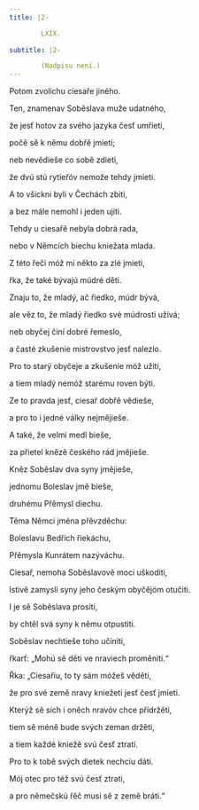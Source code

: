 ```yaml
---
title: |2-

        LXIX.
      
subtitle: |2-

        (Nadpisu není.)
---
```


Potom zvolichu ciesaře jiného.

Ten, znamenav Soběslava muže udatného,

že jesť hotov za svého jazyka česť umřieti,

počě sě k němu dobřě jmieti;

neb nevědieše co sobě zdieti,

že dvú stú rytieřóv nemože tehdy jmieti.

A to všickni byli v Čechách zbiti,

a bez mále nemohl i jeden ujíti.

Tehdy u ciesařě nebyla dobrá rada,

nebo v Němcích biechu kniežata mlada.

Z této řeči móž mi někto za zlé jmieti,

řka, že také bývajú múdré děti.

Znaju to, že mladý, ač řiedko, múdr bývá,

ale věz to, že mladý řiedko své múdrosti užívá;

neb obyčej činí dobré řemeslo,

a časté zkušenie mistrovstvo jesť nalezlo.

Pro to starý obyčeje a zkušenie móž užiti,

a tiem mladý nemóž starému roven býti.

Ze to pravda jesť, ciesař dobřě vědieše,

a pro to i jedné války nejmějieše.

A také, že velmi medl bieše,

za přietel knězě českého rád jmějieše.

Kněz Soběslav dva syny jmějieše,

jednomu Boleslav jmě bieše,

druhému Přěmysl diechu.

Těma Němci jména přěvzděchu:

Boleslavu Bedřich řiekáchu,

Přěmysla Kunrátem nazýváchu.

Ciesař, nemoha Soběslavově moci uškoditi,

lstivě zamysli syny jeho českým obyčějóm otučiti.

I je sě Soběslava prositi,

by chtěl svá syny k němu otpustiti.

Soběslav nechtieše toho učiniti,

řkarť: „Mohú sě děti ve nraviech proměniti.“

Řka: „Ciesařiu, to ty sám móžeš věděti,

že pro své země nravy kniežeti jesť česť jmieti.

Kterýž sě sích i oněch nravóv chce přídržěti,

tiem sě méně bude svých zeman držěti,

a tiem každé kniežě svú česť ztratí.

Pro to k tobě svých dietek nechciu dáti.

Mój otec pro též svú česť ztrati,

a pro němečskú řěč musi sě z země bráti.“
